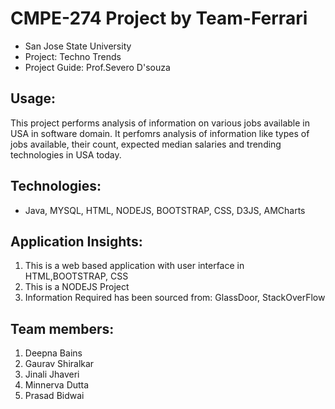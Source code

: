 CMPE-274 Project by Team-Ferrari
================

- San Jose State University
- Project: Techno Trends
- Project Guide: Prof.Severo D'souza

Usage:
-----
This project performs analysis of information on various jobs available in USA in software domain. It perfomrs analysis of information like types of jobs available, their count, expected median salaries and trending technologies in USA today.

Technologies: 
-------------
- Java, MYSQL, HTML, NODEJS, BOOTSTRAP, CSS, D3JS, AMCharts

Application Insights:
---------------------
1. This is a web based application with user interface in HTML,BOOTSTRAP, CSS
2. This is a NODEJS Project
3. Information Required has been sourced from: GlassDoor, StackOverFlow

Team members:
-------------
1. Deepna Bains
2. Gaurav Shiralkar
3. Jinali Jhaveri
4. Minnerva Dutta 
5. Prasad Bidwai
